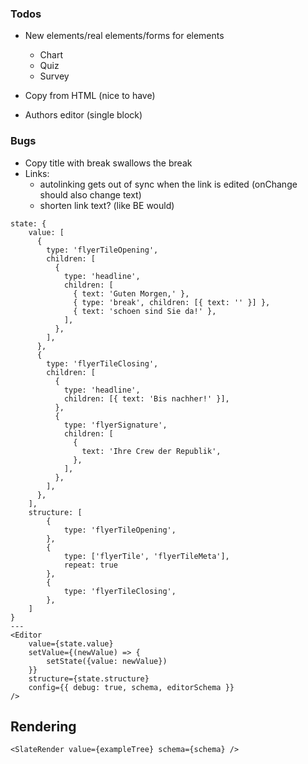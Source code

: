 ### Todos

- New elements/real elements/forms for elements
    - Chart
    - Quiz
    - Survey
- Copy from HTML (nice to have)

- Authors editor (single block)

### Bugs

- Copy title with break swallows the break
- Links: 
  - autolinking gets out of sync when the link is edited (onChange should also change text)
  - shorten link text? (like BE would)

```react
state: {
    value: [
      {
        type: 'flyerTileOpening',
        children: [
          {
            type: 'headline',
            children: [
              { text: 'Guten Morgen,' },
              { type: 'break', children: [{ text: '' }] },
              { text: 'schoen sind Sie da!' },
            ],
          },
        ],
      },
      {
        type: 'flyerTileClosing',
        children: [
          {
            type: 'headline',
            children: [{ text: 'Bis nachher!' }],
          },
          {
            type: 'flyerSignature',
            children: [
              {
                text: 'Ihre Crew der Republik',
              },
            ],
          },
        ],
      },
    ],
    structure: [
        {
            type: 'flyerTileOpening',
        },
        {
            type: ['flyerTile', 'flyerTileMeta'],
            repeat: true
        },
        {
            type: 'flyerTileClosing',
        },
    ]
}
---
<Editor
    value={state.value}
    setValue={(newValue) => {
        setState({value: newValue})
    }}
    structure={state.structure}
    config={{ debug: true, schema, editorSchema }}
/>
```

## Rendering

```react
<SlateRender value={exampleTree} schema={schema} />
```
